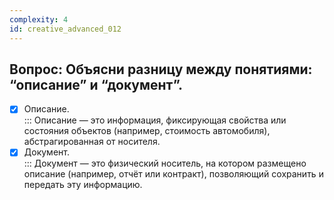 ```yaml
---
complexity: 4
id: creative_advanced_012
---
```

## Вопрос: Объясни разницу между понятиями: “описание” и “документ”.

- [x] Описание.  
  ::: Описание — это информация, фиксирующая свойства или состояния объектов (например, стоимость автомобиля), абстрагированная от носителя.  
- [x] Документ.  
  ::: Документ — это физический носитель, на котором размещено описание (например, отчёт или контракт), позволяющий сохранить и передать эту информацию.